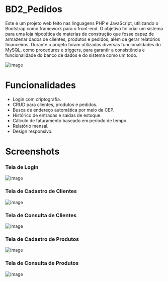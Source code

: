 # BD2_Pedidos

Este é um projeto web feito nas linguagens PHP e JavaScript, utilizando o Bootstrap como framework para o front-end. O objetivo foi criar um sistema para uma loja hipotética de materias de construção que fosse capaz de armazenar dados de clientes, produtos e pedidos, além de gerar relatórios financeiros. Durante o projeto foram utilizadas diversas funcionalidades do MySQL, como procedures e triggers, para garantir a consistência e funcionalidade do banco de dados e do sistema como um todo.

![image](https://github.com/PenguinGuerrilla/BD2_Pedidos/assets/146377085/46438737-9e9f-419f-8b3b-61691b97acb3)

# Funcionalidades

- Login com criptografia.
- CRUD para clientes, produtos e pedidos.
- Busca de endereço automática por meio de CEP.
- Histórico de entradas e saídas de estoque.
- Cálculo de faturamento baseado em período de tempo.
- Relatório mensal.
- Design responsivo.

# Screenshots

### Tela de Login
![image](https://github.com/PenguinGuerrilla/BD2_Pedidos/assets/146377085/f806d30a-7017-4b1d-b674-9d1e0ea75b83)

### Tela de Cadastro de Clientes
![image](https://github.com/PenguinGuerrilla/BD2_Pedidos/assets/146377085/67939adc-5422-4a56-86b0-2c98a05f8d1d)

### Tela de Consulta de Clientes
![image](https://github.com/PenguinGuerrilla/BD2_Pedidos/assets/146377085/46438737-9e9f-419f-8b3b-61691b97acb3)

### Tela de Cadastro de Produtos
![image](https://github.com/PenguinGuerrilla/BD2_Pedidos/assets/146377085/ece44134-696c-4eef-9dc6-84e7f5911584)

### Tela de Consulta de Produtos
![image](https://github.com/PenguinGuerrilla/BD2_Pedidos/assets/146377085/dd9ff0fb-6dbe-4e95-9798-8eb5ffa8346e)



